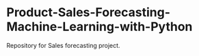 # Product-Sales-Forecasting-Machine-Learning-with-Python
Repository for Sales forecasting project. 
